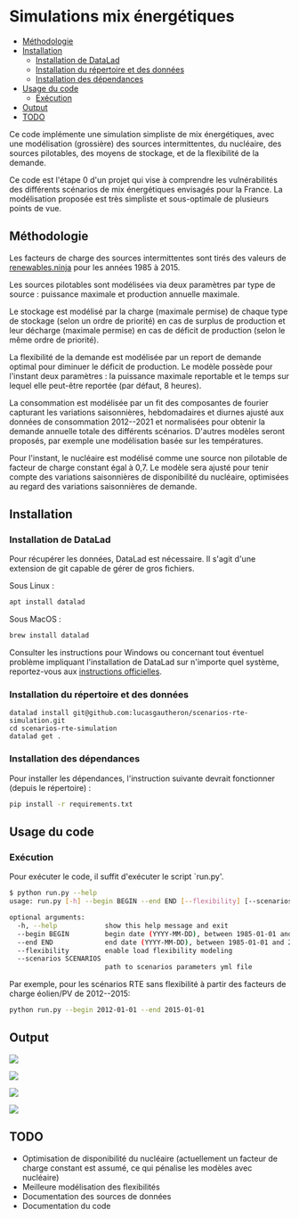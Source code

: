 # Simulations mix énergétiques

- [Méthodologie](#méthodologie)
- [Installation](#installation)
  - [Installation de DataLad](#installation-de-datalad)
  - [Installation du répertoire et des données](#installation-du-répertoire-et-des-données)
  - [Installation des dépendances](#installation-des-dépendances)
- [Usage du code](#usage-du-code)
  - [Exécution](#exécution)
- [Output](#output)
- [TODO](#todo)

Ce code implémente une simulation simpliste de mix énergétiques, avec une modélisation (grossière) des sources intermittentes, du nucléaire, des sources pilotables, des moyens de stockage, et de la flexibilité de la demande.

Ce code est l'étape 0 d'un projet qui vise à comprendre les vulnérabilités des différents scénarios de mix énergétiques envisagés pour la France. La modélisation proposée est très simpliste et sous-optimale de plusieurs points de vue.

## Méthodologie

Les facteurs de charge des sources intermittentes sont tirés des valeurs de [renewables.ninja](https://github.com/renewables-ninja) pour les années 1985 à 2015.

Les sources pilotables sont modélisées via deux paramètres par type de source : puissance maximale et production annuelle maximale.

Le stockage est modélisé par la charge (maximale permise) de chaque type de stockage (selon un ordre de priorité) en cas de surplus de production et leur décharge (maximale permise) en cas de déficit de production (selon le même ordre de priorité).

La flexibilité de la demande est modélisée par un report de demande optimal pour diminuer le déficit de production. Le modèle possède pour l'instant deux paramètres : la puissance maximale reportable et le temps sur lequel elle peut-être reportée (par défaut, 8 heures).

La consommation est modélisée par un fit des composantes de fourier capturant les variations saisonnières, hebdomadaires et diurnes ajusté aux données de consommation 2012--2021 et normalisées pour obtenir la demande annuelle totale des différents scénarios. D'autres modèles seront proposés, par exemple une modélisation basée sur les températures.

Pour l'instant, le nucléaire est modélisé comme une source non pilotable de facteur de charge constant égal à 0,7.
Le modèle sera ajusté pour tenir compte des variations saisonnières de disponibilité du nucléaire, optimisées au regard des variations saisonnières de demande.

## Installation

### Installation de DataLad

Pour récupérer les données, DataLad est nécessaire. Il s'agit d'une extension de git capable de gérer de gros fichiers.

Sous Linux :

```bash
apt install datalad
```

Sous MacOS :

```bash
brew install datalad
```

Consulter les instructions pour Windows ou concernant tout éventuel problème impliquant l'installation de DataLad sur n'importe quel système, reportez-vous aux [instructions officielles](https://handbook.datalad.org/en/latest/intro/installation.html#install-datalad).

### Installation du répertoire et des données

```
datalad install git@github.com:lucasgautheron/scenarios-rte-simulation.git
cd scenarios-rte-simulation
datalad get .
```

### Installation des dépendances

Pour installer les dépendances, l'instruction suivante devrait fonctionner (depuis le répertoire) :
 
```bash
pip install -r requirements.txt
```

## Usage du code

### Exécution

Pour exécuter le code, il suffit d'exécuter le script `run.py'.

```bash
$ python run.py --help
usage: run.py [-h] --begin BEGIN --end END [--flexibility] [--scenarios SCENARIOS]

optional arguments:
  -h, --help            show this help message and exit
  --begin BEGIN         begin date (YYYY-MM-DD), between 1985-01-01 and 2015-01-01
  --end END             end date (YYYY-MM-DD), between 1985-01-01 and 2015-01-01
  --flexibility         enable load flexibility modeling
  --scenarios SCENARIOS
                        path to scenarios parameters yml file
```

Par exemple, pour les scénarios RTE sans flexibilité à partir des facteurs de charge éolien/PV de 2012--2015:

```bash
python run.py --begin 2012-01-01 --end 2015-01-01
```

## Output

![](output/load_supply.png)

![](output/storage.png)

![](output/dispatch.png)

![](output/gap_distribution.png)

## TODO

  - Optimisation de disponibilité du nucléaire (actuellement un facteur de charge constant est assumé, ce qui pénalise les modèles avec nucléaire)
  - Meilleure modélisation des flexibilités
  - Documentation des sources de données
  - Documentation du code
  